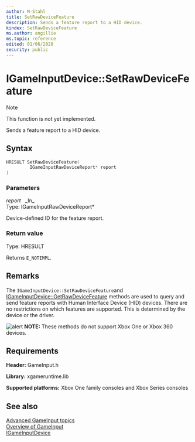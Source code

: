 ```yaml
---
author: M-Stahl
title: SetRawDeviceFeature
description: Sends a feature report to a HID device.
kindex: SetRawDeviceFeature
ms.author: angillie
ms.topic: reference
edited: 01/06/2020
security: public
---
```


# IGameInputDevice::SetRawDeviceFeature  
> [!NOTE]
> This function is not yet implemented.

Sends a feature report to a HID device.  

## Syntax  
  
```cpp
HRESULT SetRawDeviceFeature(  
         IGameInputRawDeviceReport* report  
)  
```  
  
### Parameters  
  
*report* &nbsp;&nbsp;\_In\_  
Type: IGameInputRawDeviceReport*  

Device-defined ID for the feature report.


  
### Return value  

Type: HRESULT
  
Returns ``E_NOTIMPL``.  
  
## Remarks  

The ``IGameInputDevice::SetRawDeviceFeature``and  [IGameInputDevice::GetRawDeviceFeature](igameinputdevice_getrawdevicefeature.md) methods are used to query and send feature reports with Human Interface Device (HID) devices. There are no restrictions on which features are supported. This is determined by the device or the driver. 

![alert](../../../../../../../../resources/gamecore/images/en-us/common/note.gif) **NOTE:** These methods do not support Xbox One or Xbox 360 devices.

  
## Requirements  
  
**Header:** GameInput.h
  
**Library:** xgameruntime.lib
  
**Supported platforms:** Xbox One family consoles and Xbox Series consoles  
  
## See also  

[Advanced GameInput topics](../../../../../../input/advanced/input-advanced-topics.md)    
[Overview of GameInput](../../../../../../input/overviews/input-overview.md)  
[IGameInputDevice](../igameinputdevice.md)  
  
  